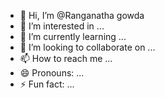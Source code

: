 - 👋 Hi, I’m @Ranganatha gowda 
- 👀 I’m interested in ...
- 🌱 I’m currently learning ...
- 💞️ I’m looking to collaborate on ...
- 📫 How to reach me ...
- 😄 Pronouns: ...
- ⚡ Fun fact: ...

<!---
RanganathagowdaBT/RanganathagowdaBT is a ✨ special ✨ repository because its `README.md` (this file) appears on your GitHub profile.
You can click the Preview link to take a look at your changes.
--->
